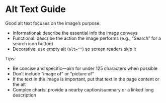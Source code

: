 # Alt Text Guide

Good alt text focuses on the image’s purpose.

- Informational: describe the essential info the image conveys
- Functional: describe the action the image performs (e.g., “Search” for a search icon button)
- Decorative: use empty alt (`alt=""`) so screen readers skip it

Tips:
- Be concise and specific—aim for under 125 characters when possible
- Don’t include “image of” or “picture of”
- If the text in the image is important, put that text in the page content or the alt
- Complex charts: provide a nearby caption/summary or a linked long description
